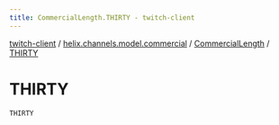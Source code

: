 ```yaml
---
title: CommercialLength.THIRTY - twitch-client
---
```


[twitch-client](../../index.html) / [helix.channels.model.commercial](../index.html) / [CommercialLength](index.html) / [THIRTY](./-t-h-i-r-t-y.html)

# THIRTY

`THIRTY`